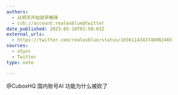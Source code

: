 ```yaml
---
authors:
  - 从明天开始就早睡辣
  - csb://account:realexblue@twitter
date_published: 2023-05-10T01:50:03Z
external_urls:
  - https://twitter.com/realexblue/status/1656114343740862465
sources:
  - xSync
  - Twitter
type: note

---
```


@CuboxHQ 国内账号AI 功能为什么被砍了